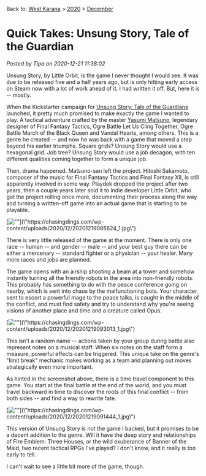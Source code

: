 Back to: [West Karana](/posts/westkarana.md) > [2020](/posts/2020/westkarana.md) > [December](./westkarana.md)
# Quick Takes: Unsung Story, Tale of the Guardian

*Posted by Tipa on 2020-12-21 11:38:02*


Unsung Story, by Little Orbit, is the game I never thought I would see. It was due to be released five and a half years ago, but is only hitting early access on Steam now with a lot of work ahead of it. I had written it off. But, here it is -- mostly.



When the Kickstarter campaign for [Unsung Story: Tale of the Guardians](\"https://www.kickstarter.com/projects/littleorbit/unsung-story-tale-of-the-guardians\") launched, it pretty much promised to make exactly the game I wanted to play. A tactical adventure crafted by the master [Yasumi Matsuno](\"https://en.wikipedia.org/wiki/Yasumi_Matsuno\"), legendary designer of Final Fantasy Tactics, Ogre Battle Let Us Cling Together, Ogre Battle March of the Black Queen and Vandal Hearts, among others. This is a genre he created -- and now he was back with a game that moved a step beyond his earlier triumphs. Square grids? Unsung Story would use a hexagonal grid. Job tree? Unsung Story would use a job decagon, with ten different qualities coming together to form a unique job.



Then, drama happened. Matsuno-san left the project. Hitoshi Sakamoto, composer of the music for Final Fantasy Tactics and Final Fantasy XII, is still apparently involved in some way. Playdek dropped the project after two years, then a couple years later sold it to indie developer Little Orbit, who got the project rolling once more, documenting their process along the way and turning a written-off game into an actual game that is starting to be playable.



[![\"\"](\"https://chasingdings.com/wp-content/uploads/2020/12/20201219085624_1-1024x576.jpg\")](\"https://chasingdings.com/wp-content/uploads/2020/12/20201219085624_1.jpg\")

There is very little released of the game at the moment. There is only one race -- human -- and gender -- male -- and your best guy there can be either a mercenary -- standard fighter or a physician -- your healer. Many more races and jobs are planned.



The game opens with an airship shooting a beam at a tower and somehow instantly turning all the friendly robots in the area into non-friendly robots. This probably has something to do with the peace conference going on nearby, which is sent into chaos by the malfunctioning bots. Your character, sent to escort a powerful mage to the peace talks, is caught in the middle of the conflict, and must find safety and try to understand why you're seeing visions of another place and time and a creature called Opus.



[![\"\"](\"https://chasingdings.com/wp-content/uploads/2020/12/20201219093013_1-1024x576.jpg\")](\"https://chasingdings.com/wp-content/uploads/2020/12/20201219093013_1.jpg\")

This isn't a random name -- actions taken by your group during battle also represent notes on a musical staff. When six notes on the staff form a measure, powerful effects can be triggered. This unique take on the genre's \"limit break\" mechanic makes working as a team and planning out moves strategically even more important.



As hinted in the screenshot above, there is a time travel component to this game. You start at the final battle at the end of the world, and you must travel backward in time to discover the roots of this final conflict -- from both sides -- and find a way to rewrite fate.



[![\"\"](\"https://chasingdings.com/wp-content/uploads/2020/12/20201219091444_1-1024x576.jpg\")](\"https://chasingdings.com/wp-content/uploads/2020/12/20201219091444_1.jpg\")

This version of Unsung Story is not the game I backed, but it promises to be a decent addition to the genre. Will it have the deep story and relationships of Fire Emblem: Three Houses, or the wild exuberance of Banner of the Maid, two recent tactical RPGs I've played? I don't know, and it really is too early to tell. 



I can't wait to see a little bit more of the game, though.



